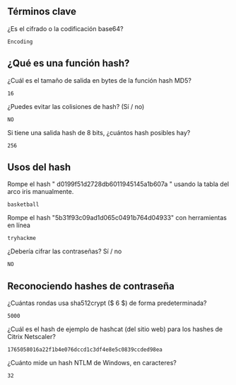 ## Términos clave

¿Es el cifrado o la codificación base64?

    Encoding

## ¿Qué es una función hash?

¿Cuál es el tamaño de salida en bytes de la función hash MD5?
 
    16

¿Puedes evitar las colisiones de hash? (Sí / no)
 
    NO

Si tiene una salida hash de 8 bits, ¿cuántos hash posibles hay?
 
    256

## Usos del hash

Rompe el hash " d0199f51d2728db6011945145a1b607a " usando la tabla del arco iris manualmente.
 
    basketball
 
Rompe el hash "5b31f93c09ad1d065c0491b764d04933" con herramientas en línea
 
    tryhackme

¿Debería cifrar las contraseñas? Sí / no

    NO

##  Reconociendo hashes de contraseña

¿Cuántas rondas usa sha512crypt ($ 6 $) de forma predeterminada?

    5000 

¿Cuál es el hash de ejemplo de hashcat (del sitio web) para los hashes de Citrix Netscaler?
 
    1765058016a22f1b4e076dccd1c3df4e8e5c0839ccded98ea

¿Cuánto mide un hash NTLM de Windows, en caracteres?
 
    32



